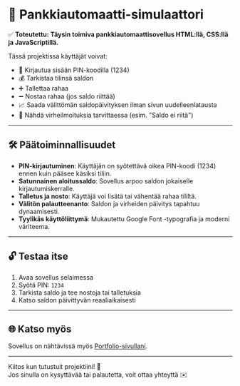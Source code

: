 # 🏧 Pankkiautomaatti-simulaattori

✅ **Toteutettu: Täysin toimiva pankkiautomaattisovellus HTML:llä, CSS:llä ja JavaScriptillä.**

Tässä projektissa käyttäjät voivat:

- 🔐 Kirjautua sisään PIN-koodilla (1234)
- 💰 Tarkistaa tilinsä saldon
- ➕ Tallettaa rahaa
- ➖ Nostaa rahaa (jos saldo riittää)
- 📈 Saada välittömän saldopäivityksen ilman sivun uudelleenlatausta
- 🧾 Nähdä virheilmoituksia tarvittaessa (esim. "Saldo ei riitä")

---

## 🛠️ Päätoiminnallisuudet

- **PIN-kirjautuminen**: Käyttäjän on syötettävä oikea PIN-koodi (1234) ennen kuin pääsee käsiksi tiliin.
- **Satunnainen aloitussaldo**: Sovellus arpoo saldon jokaiselle kirjautumiskerralle.
- **Talletus ja nosto**: Käyttäjä voi lisätä tai vähentää rahaa tililtä.
- **Välitön palautteenanto**: Saldon ja virheiden päivitys tapahtuu dynaamisesti.
- **Tyylikäs käyttöliittymä**: Mukautettu Google Font -typografia ja moderni väriteema.

---

## 🔓 Testaa itse

1. Avaa sovellus selaimessa
2. Syötä PIN: `1234`
3. Tarkista saldo ja tee nostoja tai talletuksia
4. Katso saldon päivittyvän reaaliaikaisesti

---

## 🌐 Katso myös

Sovellus on nähtävissä myös [Portfolio-sivullani](https://nyukaa.github.io/BCNew/Portfolio/index.html).

---

Kiitos kun tutustuit projektiini! 🙌  
Jos sinulla on kysyttävää tai palautetta, voit ottaa yhteyttä ✉️
